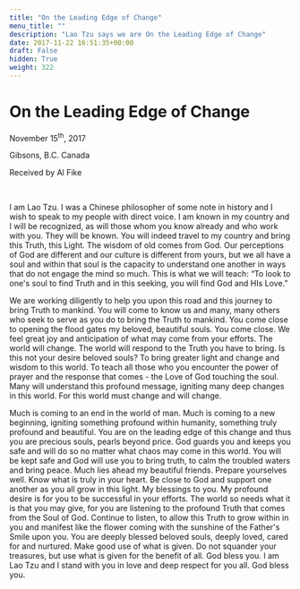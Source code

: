 ```yaml
---
title: "On the Leading Edge of Change"
menu_title: ""
description: "Lao Tzu says we are On the Leading Edge of Change"
date: 2017-11-22 16:51:35+00:00
draft: False
hidden: True
weight: 322
---
```

# On the Leading Edge of Change

November 15<sup>th</sup>, 2017

Gibsons, B.C. Canada

Received by Al Fike

 

I am Lao Tzu. I was a Chinese philosopher of some note in history and I wish to speak to my people with direct voice. I am known in my country and I will be recognized, as will those whom you know already and who work with you. They will be known. You will indeed travel to my country and bring this Truth, this Light. The wisdom of old comes from God. Our perceptions of God are different and our culture is different from yours, but we all have a soul and within that soul is the capacity to understand one another in ways that do not engage the mind so much. This is what we will teach: “To look to one's soul to find Truth and in this seeking, you will find God and HIs Love.”

We are working diligently to help you upon this road and this journey to bring Truth to mankind. You will come to know us and many, many others who seek to serve as you do to bring the Truth to mankind. You come close to opening the flood gates my beloved, beautiful souls. You come close. We feel great joy and anticipation of what may come from your efforts. The world will change. The world will respond to the Truth you have to bring. Is this not your desire beloved souls? To bring greater light and change and wisdom to this world. To teach all those who you encounter the power of prayer and the response that comes - the Love of God touching the soul. Many will understand this profound message, igniting many deep changes in this world. For this world must change and will change. 

Much is coming to an end in the world of man. Much is coming to a new beginning, igniting something profound within humanity, something truly profound and beautiful. You are on the leading edge of this change and thus you are precious souls, pearls beyond price. God guards you and keeps you safe and will do so no matter what chaos may come in this world. You will be kept safe and God will use you to bring truth, to calm the troubled waters and bring peace. Much lies ahead my beautiful friends. Prepare yourselves well. Know what is truly in your heart. Be close to God and support one another as you all grow in this light. My blessings to you. My profound desire is for you to be successful in your efforts. The world so needs what it is that you may give, for you are listening to the profound Truth that comes from the Soul of God. Continue to listen, to allow this Truth to grow within in you and manifest like the flower coming with the sunshine of the Father's Smile upon you. You are deeply blessed beloved souls, deeply loved, cared for and nurtured. Make good use of what is given. Do not squander your treasures, but use what is given for the benefit of all. God bless you. I am Lao Tzu and I stand with you in love and deep respect for you all. God bless you.
